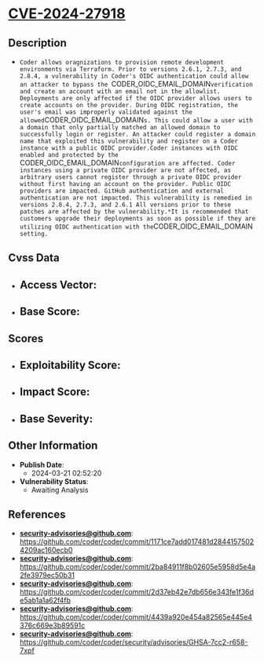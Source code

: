 
# [CVE-2024-27918](https://cve.mitre.org/cgi-bin/cvename.cgi?name=CVE-2024-27918)

## Description

- `Coder allows oragnizations to provision remote development environments via Terraform. Prior to versions 2.6.1, 2.7.3, and 2.8.4, a vulnerability in Coder's OIDC authentication could allow an attacker to bypass the `CODER_OIDC_EMAIL_DOMAIN` verification and create an account with an email not in the allowlist. Deployments are only affected if the OIDC provider allows users to create accounts on the provider. During OIDC registration, the user's email was improperly validated against the allowed `CODER_OIDC_EMAIL_DOMAIN`s. This could allow a user with a domain that only partially matched an allowed domain to successfully login or register. An attacker could register a domain name that exploited this vulnerability and register on a Coder instance with a public OIDC provider.Coder instances with OIDC enabled and protected by the `CODER_OIDC_EMAIL_DOMAIN` configuration are affected. Coder instances using a private OIDC provider are not affected, as arbitrary users cannot register through a private OIDC provider without first having an account on the provider. Public OIDC providers are impacted. GitHub authentication and external authentication are not impacted. This vulnerability is remedied in versions 2.8.4, 2.7.3, and 2.6.1 All versions prior to these patches are affected by the vulnerability.*It is recommended that customers upgrade their deployments as soon as possible if they are utilizing OIDC authentication with the `CODER_OIDC_EMAIL_DOMAIN` setting.`

## Cvss Data

- **Access Vector**:
  - 
- **Base Score**:
  - 

## Scores

- **Exploitability Score**:
  - 
- **Impact Score**:
  - 
- **Base Severity**:
  - 

## Other Information

- **Publish Date**:
  - 2024-03-21 02:52:20
- **Vulnerability Status**:
  - Awaiting Analysis

## References

- **security-advisories@github.com**: https://github.com/coder/coder/commit/1171ce7add017481d28441575024209ac160ecb0
- **security-advisories@github.com**: https://github.com/coder/coder/commit/2ba84911f8b02605e5958d5e4a2fe3979ec50b31
- **security-advisories@github.com**: https://github.com/coder/coder/commit/2d37eb42e7db656e343fe1f36de5ab1a1a62f4fb
- **security-advisories@github.com**: https://github.com/coder/coder/commit/4439a920e454a82565e445e4376c669e3b89591c
- **security-advisories@github.com**: https://github.com/coder/coder/security/advisories/GHSA-7cc2-r658-7xpf
